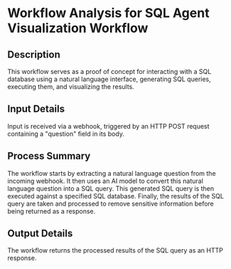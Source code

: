 # Workflow Analysis for SQL Agent Visualization Workflow

## Description
This workflow serves as a proof of concept for interacting with a SQL database using a natural language interface, generating SQL queries, executing them, and visualizing the results.

## Input Details
Input is received via a webhook, triggered by an HTTP POST request containing a "question" field in its body.

## Process Summary
The workflow starts by extracting a natural language question from the incoming webhook. It then uses an AI model to convert this natural language question into a SQL query. This generated SQL query is then executed against a specified SQL database. Finally, the results of the SQL query are taken and processed to remove sensitive information before being returned as a response.

## Output Details
The workflow returns the processed results of the SQL query as an HTTP response.
